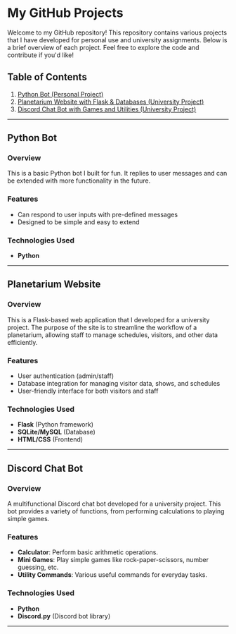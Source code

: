 
# My GitHub Projects

Welcome to my GitHub repository! This repository contains various projects that I have developed for personal use and university assignments. Below is a brief overview of each project. Feel free to explore the code and contribute if you'd like!

## Table of Contents
1. [Python Bot (Personal Project)](#python-bot)
2. [Planetarium Website with Flask & Databases (University Project)](#planetarium-website)
3. [Discord Chat Bot with Games and Utilities (University Project)](#discord-chat-bot)

---

## Python Bot

### Overview
This is a basic Python bot I built for fun. It replies to user messages and can be extended with more functionality in the future.

### Features
- Can respond to user inputs with pre-defined messages
- Designed to be simple and easy to extend

### Technologies Used
- **Python**

---

## Planetarium Website

### Overview
This is a Flask-based web application that I developed for a university project. The purpose of the site is to streamline the workflow of a planetarium, allowing staff to manage schedules, visitors, and other data efficiently.

### Features
- User authentication (admin/staff)
- Database integration for managing visitor data, shows, and schedules
- User-friendly interface for both visitors and staff

### Technologies Used
- **Flask** (Python framework)
- **SQLite/MySQL** (Database)
- **HTML/CSS** (Frontend)

---

## Discord Chat Bot

### Overview
A multifunctional Discord chat bot developed for a university project. This bot provides a variety of functions, from performing calculations to playing simple games.

### Features
- **Calculator**: Perform basic arithmetic operations.
- **Mini Games**: Play simple games like rock-paper-scissors, number guessing, etc.
- **Utility Commands**: Various useful commands for everyday tasks.

### Technologies Used
- **Python**
- **Discord.py** (Discord bot library)

---
